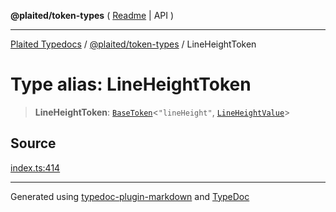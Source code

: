 **@plaited/token-types** ( [Readme](../README.md) \| API )

***

[Plaited Typedocs](../../../modules.md) / [@plaited/token-types](../modules.md) / LineHeightToken

# Type alias: LineHeightToken

> **LineHeightToken**: [`BaseToken`](BaseToken.md)\<`"lineHeight"`, [`LineHeightValue`](LineHeightValue.md)\>

## Source

[index.ts:414](https://github.com/plaited/plaited/blob/b0dd907/libs/token-types/src/index.ts#L414)

***

Generated using [typedoc-plugin-markdown](https://www.npmjs.com/package/typedoc-plugin-markdown) and [TypeDoc](https://typedoc.org/)

